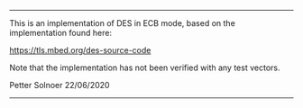 ***********************************************

This is an implementation of DES in ECB mode,
based on the implementation found here:

https://tls.mbed.org/des-source-code

Note that the implementation has not been
verified with any test vectors.

Petter Solnoer 22/06/2020

***********************************************
